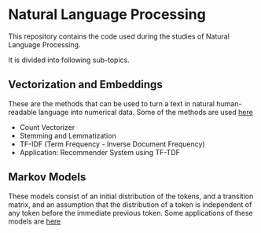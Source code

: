 # Natural Language Processing

This repository contains the code used during the studies of Natural Language Processing.

It is divided into following sub-topics.

## Vectorization and Embeddings

These are the methods that can be used to turn a text in natural human-readable language into numerical data. Some of the methods are used [here](./01.%20Vectorization%20and%20Embeddings)

- Count Vectorizer
- Stemming and Lemmatization
- TF-IDF (Term Frequency - Inverse Document Frequency)
- Application: Recommender System using TF-TDF

## Markov Models
These models consist of an initial distribution of the tokens, and a transition matrix, and an assumption that the distribution of a token is independent of any token before the immediate previous token. Some applications of these models are [here](./02.%20Markov%20Models)